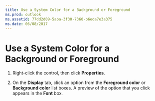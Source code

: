 ```yaml
---
title: Use a System Color for a Background or Foreground
ms.prod: outlook
ms.assetid: 77dd2d09-5aba-3f30-7360-b6eda7e3a375
ms.date: 06/08/2017
---
```



# Use a System Color for a Background or Foreground

1. Right-click the control, then click **Properties**. 
    
2. On the **Display** tab, click an option from the **Foreground color** or **Background color** list boxes. A preview of the option that you click appears in the **Font** box.
    

